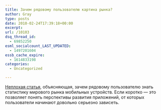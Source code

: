 ```yaml
---
title: Зачем рядовому пользователю картина рынка?
author: Gray
type: posts
date: 2010-02-24T17:39:18+00:00
excerpt:
url: /10103
dsq_thread_id:
  - 69852250
esml_socialcount_LAST_UPDATED:
  - 1497201604
essb_cache_expire:
  - 1614833198
categories:
  - Uncategorized

---
```








<a href="http://jkontherun.com/2010/02/23/why-worldwide-smartphone-sales-figures-matter-to-you/" target="_blank">Неплохая статья</a>, объясняющая, зачем рядовому пользователю знать статистику мирового рынка мобильных устройств. Если коротко&nbsp;&mdash; это позволяет понять перспективы развития приложений, от&nbsp;которых пользователи начинают довольно серьезно зависеть.